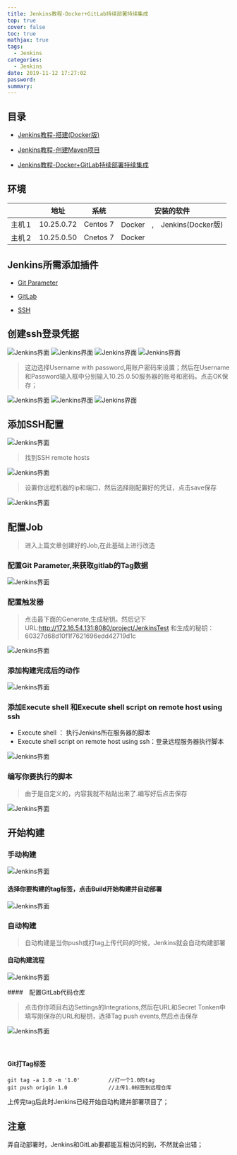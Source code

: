 ```yaml
---
title: Jenkins教程-Docker+GitLab持续部署持续集成
top: true
cover: false
toc: true
mathjax: true
tags:
  - Jenkins
categories:
  - Jenkins
date: 2019-11-12 17:27:02
password:
summary:
---
```


## 目录

- [Jenkins教程-搭建(Docker版)](https://mjava.top/jenkins/build-jenkins-docker/)

- [Jenkins教程-创建Maven项目](https://mjava.top/jenkins/build-jenkins-mavne/)

- [Jenkins教程-Docker+GitLab持续部署持续集成](https://mjava.top/jenkins/build-jenkins-ci-cd/)



## 环境

|        | 地址       | 系统     | 安装的软件                   |
| ------ | ---------- | -------- | ---------------------------- |
| 主机１ | 10.25.0.72 | Centos 7 | Docker　,　Jenkins(Docker版) |
| 主机２ | 10.25.0.50 | Cnetos 7 | Docker                       |



## Jenkins所需添加插件

- [Git Parameter](https://plugins.jenkins.io/git-parameter)
- [GitLab](https://plugins.jenkins.io/gitlab-plugin)

- [SSH](https://plugins.jenkins.io/ssh)

## 创建ssh登录凭据

![Jenkins界面](https://cdn.jsdelivr.net/gh/greycodee/images@main/images/2021/10/08/20191112111043.png)
![Jenkins界面](https://cdn.jsdelivr.net/gh/greycodee/images@main/images/2021/10/08/20191112111058.png)
![Jenkins界面](https://cdn.jsdelivr.net/gh/greycodee/images@main/images/2021/10/08/20191112111115.png)
![Jenkins界面](https://cdn.jsdelivr.net/gh/greycodee/images@main/images/2021/10/08/20191112111130.png)

> 这边选择Username with password,用账户密码来设置；然后在Username和Password输入框中分别输入10.25.0.50服务器的账号和密码。点击OK保存；

![Jenkins界面](https://cdn.jsdelivr.net/gh/greycodee/images@main/images/2021/10/08/20191112111529.png)
![Jenkins界面](https://cdn.jsdelivr.net/gh/greycodee/images@main/images/2021/10/08/20191112111806.png)
![Jenkins界面](https://cdn.jsdelivr.net/gh/greycodee/images@main/images/2021/10/08/20191112160316.png)

## 添加SSH配置
![Jenkins界面](https://cdn.jsdelivr.net/gh/greycodee/images@main/images/2021/10/08/20191112160521.png)
> 找到SSH remote hosts 

![Jenkins界面](https://cdn.jsdelivr.net/gh/greycodee/images@main/images/2021/10/08/20191112160541.png)
> 设置你远程机器的ip和端口，然后选择刚配置好的凭证，点击save保存

![Jenkins界面](https://cdn.jsdelivr.net/gh/greycodee/images@main/images/2021/10/08/20191112160920.png)

## 配置Job

> 进入上篇文章创建好的Job,在此基础上进行改造



### 配置Git Parameter,来获取gitlab的Tag数据

![Jenkins界面](https://cdn.jsdelivr.net/gh/greycodee/images@main/images/2021/10/08/20191112161424.png)

### 配置触发器

> 点击最下面的Generate,生成秘钥。然后记下URL:http://172.16.54.131:8080/project/JenkinsTest 和生成的秘钥：60327d68d10f1f7621696edd42719d1c

![Jenkins界面](https://cdn.jsdelivr.net/gh/greycodee/images@main/images/2021/10/08/20191112161808.png)

### 添加构建完成后的动作

![Jenkins界面](https://cdn.jsdelivr.net/gh/greycodee/images@main/images/2021/10/08/20191112161842.png)

### 添加Execute shell 和Execute shell script on remote host using ssh

- Execute shell ： 执行Jenkins所在服务器的脚本
- Execute shell script on remote host using ssh：登录远程服务器执行脚本



![Jenkins界面](https://cdn.jsdelivr.net/gh/greycodee/images@main/images/2021/10/08/20191112161940.png)



### 编写你要执行的脚本

> 由于是自定义的，内容我就不粘贴出来了.编写好后点击保存

![Jenkins界面](https://cdn.jsdelivr.net/gh/greycodee/images@main/images/2021/10/08/20191112164613.png)

## 开始构建

### 手动构建


![Jenkins界面](https://cdn.jsdelivr.net/gh/greycodee/images@main/images/2021/10/08/20191112164653.png)



#### 选择你要构建的tag标签，点击Build开始构建并自动部署

![Jenkins界面](https://cdn.jsdelivr.net/gh/greycodee/images@main/images/2021/10/08/20191112164746.png)

### 自动构建

> 自动构建是当你push或打tag上传代码的时候，Jenkins就会自动构建部署



#### 自动构建流程

![Jenkins界面](https://cdn.jsdelivr.net/gh/greycodee/images@main/images/2021/10/08/201911121717.png)


####　配置GitLab代码仓库
> 点击你你项目右边Settings的Integrations,然后在URL和Secret Tonken中填写刚保存的URL和秘钥，选择Tag push events,然后点击保存

![Jenkins界面](https://cdn.jsdelivr.net/gh/greycodee/images@main/images/2021/10/08/20191112165036.png)

　



#### Git打Tag标签

```shell
git tag -a 1.0 -m '1.0'  		//打一个1.0的tag
git push origin 1.0 			//上传1.0标签到远程仓库
```

上传完tag后此时Jenkins已经开始自动构建并部署项目了；



## 注意

弄自动部署时，Jenkins和GitLab要都能互相访问的到，不然就会出错；